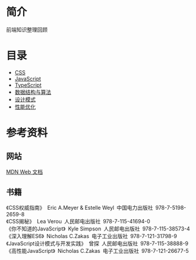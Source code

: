 # 简介
前端知识整理回顾

# 目录
* [CSS](./css/README.md)
* [JavaScript](./javascript/README.md)
* [TypeScript](./typescript/README.md)
* [数据结构与算法](./algorithm/README.md)
* [设计模式](./design/README.md)
* [性能优化](./performance/README.md)

# 参考资料

## 网站
<a href="https://developer.mozilla.org/zh-CN/">MDN Web 文档</a>

## 书籍
《CSS权威指南》&ensp;Eric A.Meyer & Estelle Weyl&ensp;中国电力出版社&ensp;978-7-5198-2659-8  
《CSS揭秘》&ensp;Lea Verou&ensp;人民邮电出版社&ensp;978-7-115-41694-0  
《你不知道的JavaScript》&ensp;Kyle Simpson&ensp;人民邮电出版社&ensp;978-7-115-38573-4  
《深入理解ES6》&ensp;Nicholas C.Zakas&ensp;电子工业出版社&ensp;978-7-121-31798-9  
《JavaScript设计模式与开发实践》&ensp;曾探&ensp;人民邮电出版社&ensp;978-7-115-38888-9  
《高性能JavaScript》&ensp;Nicholas C.Zakas&ensp;电子工业出版社&ensp;978-7-121-26677-5

